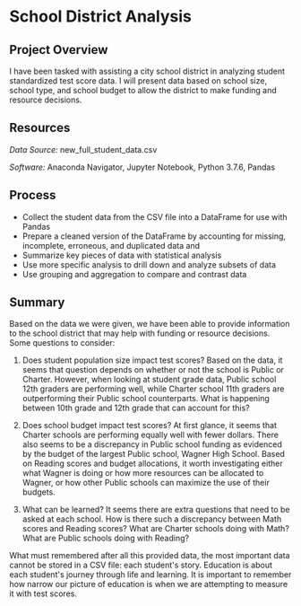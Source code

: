 # School District Analysis
## Project Overview
I have been tasked with assisting a city school district in analyzing student standardized test score data.  I will present data based on school size, school type, and school budget to allow the district to make funding and resource decisions.

## Resources
*Data Source:* new_full_student_data.csv

*Software:* Anaconda Navigator, Jupyter Notebook, Python 3.7.6, Pandas

## Process
- Collect the student data from the CSV file into a DataFrame for use with Pandas
- Prepare a cleaned version of the DataFrame by accounting for missing, incomplete, erroneous, and duplicated data and 
- Summarize key pieces of data with statistical analysis
- Use more specific analysis to drill down and analyze subsets of data
- Use grouping and aggregation to compare and contrast data
## Summary
Based on the data we were given, we have been able to provide information to the school district that may help with funding or resource decisions.  Some questions to consider:  

1. Does student population size impact test scores?  Based on the data, it seems that question depends on whether or not the school is Public or Charter.  However, when looking at student grade data, Public school 12th graders are performing well, while Charter school 11th graders are outperforming their Public school counterparts.  What is happening between 10th grade and 12th grade that can account for this?

2. Does school budget impact test scores?  At first glance, it seems that Charter schools are performing equally well with fewer dollars.  There also seems to be a discrepancy in Public school funding as evidenced by the budget of the largest Public school, Wagner High School. Based on Reading scores and budget allocations, it worth investigating either what Wagner is doing or how more resources can be allocated to Wagner, or how other Public schools can maximize the use of their budgets.

3. What can be learned?  It seems there are extra questions that need to be asked at each school.  How is there such a discrepancy between Math scores and Reading scores?  What are Charter schools doing with Math? What are Public schools doing with Reading?

What must remembered after all this provided data, the most important data cannot be stored in a CSV file: each student's story.  Education is about each student's journey through life and learning.  It is important to remember how narrow our picture of education is when we are attempting to measure it with test scores.
